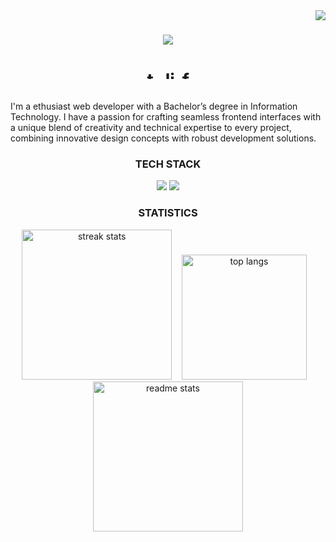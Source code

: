 
<img align="right" src="https://visitor-badge.laobi.icu/badge?page_id=vid-db.vid-db" />

<h1 align="center">
    <img src="https://readme-typing-svg.herokuapp.com/?font=Righteous&size=35&center=true&vCenter=true&width=500&height=70&duration=4000&lines=Hi+There!+👋;+I'm+David+Bautista!;" />
    <p align="center">
        <a href="#" target="blank"><img align="center" src="https://raw.githubusercontent.com/rahuldkjain/github-profile-readme-generator/master/src/images/icons/Social/twitter.svg" alt="twitter" height="15" width="25" /></a>
        <a href="https://www.linkedin.com/in/david-bautista-033b682a5" target="blank"><img align="center" src="https://raw.githubusercontent.com/rahuldkjain/github-profile-readme-generator/master/src/images/icons/Social/linked-in-alt.svg" alt="linked" height="15" width="25"" /></a><a href="https://www.facebook.com/profile.php?id=100088191261338" target="blank"><img align="center" src="https://raw.githubusercontent.com/rahuldkjain/github-profile-readme-generator/master/src/images/icons/Social/facebook.svg" alt="facebook" height="15" width="25"" /></a>
    </p>    
</h1>

<p>
I'm a ethusiast web developer with a Bachelor’s degree in Information Technology. I have a passion for crafting seamless frontend interfaces with a unique blend of creativity and technical expertise to every project, combining innovative design concepts with robust development solutions.
</p>

<h3 align="center"> TECH STACK</h3>

<div align="center">
    <img src="https://skillicons.dev/icons?i=react,mui,nodejs,php,mysql,html,javascript,java,python,javascript,typescript,tailwind" />
    <img src="https://skillicons.dev/icons?i=bootstrap,vscode,git,github,figma" />
</div>

<h3 align="center">STATISTICS</h3>
<div align="center">
  <img width=240 src="https://github-readme-streak-stats-salesp07.vercel.app/?user=vid-db&count_private=true&theme=react&border_radius=10&v=2" alt="streak stats"/>
    &nbsp;&nbsp; 
  <img width=200 src="https://github-readme-stats-salesp07.vercel.app/api/top-langs/?username=vid-db&hide=HTML&langs_count=8&layout=compact&theme=react&border_radius=10&size_weight=0.5&count_weight=0.5&exclude_repo=github-readme-stats&v=2" alt="top langs" />
  &nbsp;&nbsp;  
  <img width=240 src="https://github-readme-stats-salesp07.vercel.app/api?username=vid-db&count_private=true&show_icons=true&theme=react&rank_icon=github&border_radius=10&v=2" alt="readme stats" />
</div>


<!--
**vid-db/vid-db** is a ✨ _special_ ✨ repository because its `README.md` (this file) appears on your GitHub profile.

Here are some ideas to get you started:

- 🔭 I’m currently working on ...
- 🌱 I’m currently learning ...
- 👯 I’m looking to collaborate on ...
- 🤔 I’m looking for help with ...
- 💬 Ask me about ...
- 📫 How to reach me: ...
- 😄 Pronouns: ...
- ⚡ Fun fact: ...
-->
